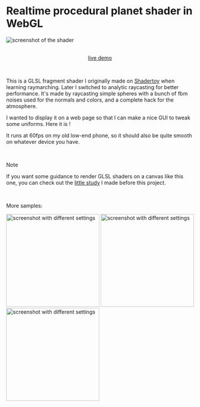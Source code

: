 # Realtime procedural planet shader in WebGL

<img src="https://github.com/jsulpis/shader-planet/assets/22420399/033dbfc3-aafa-4448-af63-c79b427659a8" alt="screenshot of the shader" />

<br/>
<br/>

<span align="center">
  
  [live demo](https://jsulpis.github.io/shader-planet/)

</span>

<br/>

This is a GLSL fragment shader I originally made on [Shadertoy](https://www.shadertoy.com/view/Ds3XRl) when learning raymarching. Later I switched to analytic raycasting for better performance. It's made by raycasting simple spheres with a bunch of fbm noises used for the normals and colors, and a complete hack for the atmosphere.

I wanted to display it on a web page so that I can make a nice GUI to tweak some uniforms. Here it is !

It runs at 60fps on my old low-end phone, so it should also be quite smooth on whatever device you have.

<br/>

> [!NOTE]
> If you want some guidance to render GLSL shaders on a canvas like this one, you can check out the [little study](https://github.com/jsulpis/webgl-libs-comparison) I made before this project.

<br/>

More samples:

<img width="250" alt="screenshot with different settings" src="https://github.com/jsulpis/shader-planet/assets/22420399/1b0343c1-727e-47e3-aa03-81fe84d6a6bc">
<img width="250" alt="screenshot with different settings" src="https://github.com/jsulpis/shader-planet/assets/22420399/31b4d3f9-30b4-458d-90bf-ea63c2d052b0">
<img width="250" alt="screenshot with different settings" src="https://github.com/jsulpis/shader-planet/assets/22420399/4a9aef98-61cf-4bd2-bdb4-fc9deea144a2">
